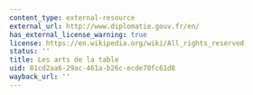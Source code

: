 ```yaml
---
content_type: external-resource
external_url: http://www.diplomatie.gouv.fr/en/
has_external_license_warning: true
license: https://en.wikipedia.org/wiki/All_rights_reserved
status: ''
title: Les arts de la table
uid: 81cd2aa6-29ac-461a-b26c-ecde70fc61d8
wayback_url: ''
---
```

